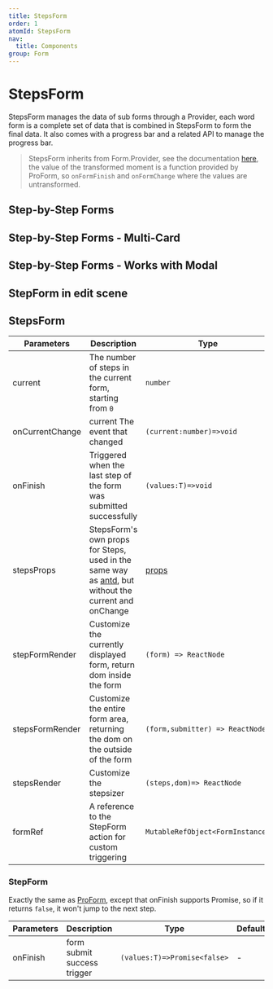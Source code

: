 ```yaml
---
title: StepsForm
order: 1
atomId: StepsForm
nav:
  title: Components
group: Form
---
```


# StepsForm

StepsForm manages the data of sub forms through a Provider, each word form is a complete set of data that is combined in StepsForm to form the final data. It also comes with a progress bar and a related API to manage the progress bar.

> StepsForm inherits from Form.Provider, see the documentation [here](https://ant.design/components/form/#Form.Provider), the value of the transformed moment is a function provided by ProForm, so `onFormFinish` and `onFormChange` where the values are untransformed.

## Step-by-Step Forms

<code src="../../../../demos/form/StepsForm/steps-from.tsx" ></code>

## Step-by-Step Forms - Multi-Card

<code src="../../../../demos/form/StepsForm/multi-card-step-form.tsx"  background="var(--main-bg-color)" ></code>

## Step-by-Step Forms - Works with Modal

<code src="../../../../demos/form/StepsForm/modal-step-form.tsx"  background="var(--main-bg-color)" ></code>

## StepForm in edit scene

<code src="../../../../demos/form/StepsForm/add-or-edit-step-form.tsx" oldtitle="自定义分步表单按钮"></code>

## StepsForm

| Parameters | Description | Type | Default |
| --- | --- | --- | --- |
| current | The number of steps in the current form, starting from `0` | `number` | 0 |
| onCurrentChange | current The event that changed | `(current:number)=>void` | - |
| onFinish | Triggered when the last step of the form was submitted successfully | `(values:T)=>void` | - |
| stepsProps | StepsForm's own props for Steps, used in the same way as [antd](https://ant.design/components/steps/), but without the current and onChange | [ props](https://ant.design/components/steps/#API) | - |
| stepFormRender | Customize the currently displayed form, return dom inside the form | `(form) => ReactNode` | - |
| stepsFormRender | Customize the entire form area, returning the dom on the outside of the form | `(form,submitter) => ReactNode` | - |
| stepsRender | Customize the stepsizer | `(steps,dom)=> ReactNode` | - |
| formRef | A reference to the StepForm action for custom triggering | `MutableRefObject<FormInstance>` | - |

### StepForm

Exactly the same as [ProForm](/components/form), except that onFinish supports Promise, so if it returns `false`, it won't jump to the next step.

| Parameters | Description | Type | Default |
| --- | --- | --- | --- |
| onFinish | form submit success trigger | `(values:T)=>Promise<false>` | - |
